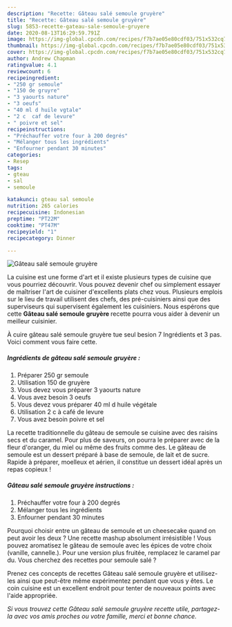 ```yaml
---
description: "Recette: Gâteau salé semoule gruyère"
title: "Recette: Gâteau salé semoule gruyère"
slug: 5853-recette-gateau-sale-semoule-gruyere
date: 2020-08-13T16:29:59.791Z
image: https://img-global.cpcdn.com/recipes/f7b7ae05e80cdf03/751x532cq70/gateau-sale-semoule-gruyere-photo-principale-de-la-recette.jpg
thumbnail: https://img-global.cpcdn.com/recipes/f7b7ae05e80cdf03/751x532cq70/gateau-sale-semoule-gruyere-photo-principale-de-la-recette.jpg
cover: https://img-global.cpcdn.com/recipes/f7b7ae05e80cdf03/751x532cq70/gateau-sale-semoule-gruyere-photo-principale-de-la-recette.jpg
author: Andrew Chapman
ratingvalue: 4.1
reviewcount: 6
recipeingredient:
- "250 gr semoule"
- "150 de gruyre"
- "3 yaourts nature"
- "3 oeufs"
- "40 ml d huile vgtale"
- "2 c  caf de levure"
- " poivre et sel"
recipeinstructions:
- "Préchauffer votre four à 200 degrés"
- "Mélanger tous les ingrédients"
- "Enfourner pendant 30 minutes"
categories:
- Resep
tags:
- gteau
- sal
- semoule

katakunci: gteau sal semoule 
nutrition: 265 calories
recipecuisine: Indonesian
preptime: "PT22M"
cooktime: "PT47M"
recipeyield: "1"
recipecategory: Dinner

---
```



![Gâteau salé semoule gruyère](https://img-global.cpcdn.com/recipes/f7b7ae05e80cdf03/751x532cq70/gateau-sale-semoule-gruyere-photo-principale-de-la-recette.jpg)

La cuisine est une forme d'art et il existe plusieurs types de cuisine que vous pourriez découvrir. Vous pouvez devenir chef ou simplement essayer de maîtriser l'art de cuisiner d'excellents plats chez vous. Plusieurs emplois sur le lieu de travail utilisent des chefs, des pré-cuisiniers ainsi que des superviseurs qui supervisent également les cuisiniers. Nous espérons que cette <strong> Gâteau salé semoule gruyère </strong> recette pourra vous aider à devenir un meilleur cuisinier.

<!--inarticleads1-->

À cuire gâteau salé semoule gruyère tue seul besion 7 Ingrédients et 3 pas. Voici comment vous faire cette.

##### Ingrédients de gâteau salé semoule gruyère :

1. Préparer 250 gr semoule
1. Utilisation 150 de gruyère
1. Vous devez vous préparer 3 yaourts nature
1. Vous avez besoin 3 oeufs
1. Vous devez vous préparer 40 ml d huile végétale
1. Utilisation 2 c à café de levure
1. Vous avez besoin  poivre et sel


La recette traditionnelle du gâteau de semoule se cuisine avec des raisins secs et du caramel. Pour plus de saveurs, on pourra le préparer avec de la fleur d&#39;oranger, du miel ou même des fruits comme des. Le gâteau de semoule est un dessert préparé à base de semoule, de lait et de sucre. Rapide à préparer, moelleux et aérien, il constitue un dessert idéal après un repas copieux ! 

<!--inarticleads2-->

##### Gâteau salé semoule gruyère instructions :

1. Préchauffer votre four à 200 degrés
1. Mélanger tous les ingrédients
1. Enfourner pendant 30 minutes


Pourquoi choisir entre un gâteau de semoule et un cheesecake quand on peut avoir les deux ? Une recette mashup absolument irrésistible ! Vous pouvez aromatisez le gâteau de semoule avec les épices de votre choix (vanille, cannelle.). Pour une version plus fruitée, remplacez le caramel par du. Vous cherchez des recettes pour semoule salé ? 

<!--inarticleads1-->

<p>
Prenez ces concepts de recettes Gâteau salé semoule gruyère et utilisez-les ainsi que peut-être même expérimentez pendant que vous y êtes. Le coin cuisine est un excellent endroit pour tenter de nouveaux points avec l'aide appropriée.
</p>

<p>
<i>Si vous trouvez cette Gâteau salé semoule gruyère recette utile, partagez-la avec vos amis proches ou votre famille, merci et bonne chance.</i>
</p>
